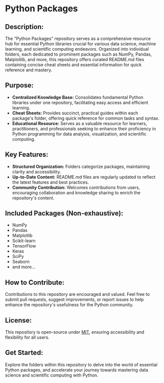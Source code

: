 # Python Packages

## Description:
The "Python Packages" repository serves as a comprehensive resource hub for essential Python libraries crucial for various data science, machine learning, and scientific computing endeavors. Organized into individual folders, each dedicated to prominent packages such as NumPy, Pandas, Matplotlib, and more, this repository offers curated README.md files containing concise cheat sheets and essential information for quick reference and mastery.

## Purpose:
- **Centralized Knowledge Base:** Consolidates fundamental Python libraries under one repository, facilitating easy access and efficient learning.
- **Cheat Sheets:** Provides succinct, practical guides within each package's folder, offering quick reference for common tasks and syntax.
- **Educational Resource:** Serves as a valuable resource for learners, practitioners, and professionals seeking to enhance their proficiency in Python programming for data analysis, visualization, and scientific computing.

## Key Features:
- **Structured Organization:** Folders categorize packages, maintaining clarity and accessibility.
- **Up-to-Date Content:** README.md files are regularly updated to reflect the latest features and best practices.
- **Community Contribution:** Welcomes contributions from users, encouraging collaboration and knowledge sharing to enrich the repository's content.

## Included Packages (Non-exhaustive):
- NumPy
- Pandas
- Matplotlib
- Scikit-learn
- TensorFlow
- Keras
- SciPy
- Seaborn
- and more...

## How to Contribute:
Contributions to this repository are encouraged and valued. Feel free to submit pull requests, suggest improvements, or report issues to help enhance the repository's usefulness for the Python community.

## License:
This repository is open-source under [MIT](https://github.com/Mo-Abdalkader/Python_Packages/blob/main/LICENSE), ensuring accessibility and flexibility for all users.

## Get Started:
Explore the folders within this repository to delve into the world of essential Python packages, and accelerate your journey towards mastering data science and scientific computing with Python.
